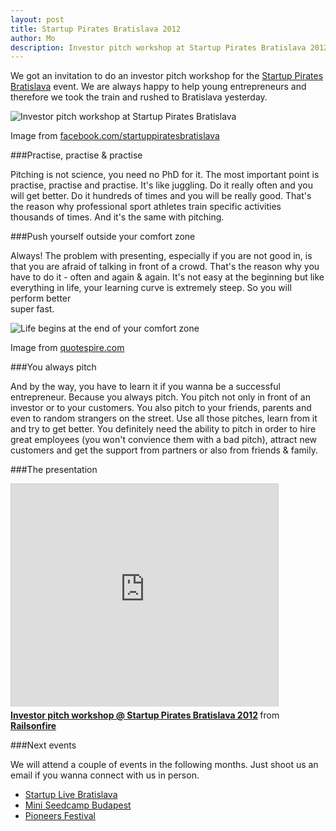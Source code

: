 ```yaml
---
layout: post
title: Startup Pirates Bratislava 2012
author: Mo
description: Investor pitch workshop at Startup Pirates Bratislava 2012
---
```


We got an invitation to do an investor pitch workshop for the 
[Startup Pirates Bratislava](http://bratislava.startuppirates.org) event. We are always 
happy to help young entrepreneurs and therefore we took the train and rushed to Bratislava 
yesterday.

![Investor pitch workshop at Startup Pirates Bratislava](http://blog.railsonfire.com/images/startuppiratesbratislava/moritz.jpg)

Image from [facebook.com/startuppiratesbratislava](http://facebook.com/startuppiratesbratislava)

###Practise, practise & practise

Pitching is not science, you need no PhD for it. The most important point is practise, practise and practise. 
It's like juggling. Do it really often and you will get better. Do it hundreds of times and you will be really good. 
That's the reason why professional sport athletes train specific activities thousands of times. And it's the same 
with pitching.

###Push yourself outside your comfort zone

Always! The problem with presenting, especially if you are not good in, is that you are afraid of talking 
in front of a crowd. That's the reason why you have to do it - often and again & again. It's not easy at the 
beginning but like everything in life, your learning curve is extremely steep. So you will perform better  
super fast.

![Life begins at the end of your comfort zone](http://blog.railsonfire.com/images/startuppiratesbratislava/comfortzone.jpg)

Image from [quotespire.com](http://quotespire.com)

###You always pitch

And by the way, you have to learn it if you wanna be a successful entrepreneur. Because you always pitch. You pitch 
not only in front of an investor or to your customers. You also pitch to your friends, parents and even to random 
strangers on the street. Use all those pitches, learn from it and try to get better. You definitely need the ability to 
pitch in order to hire great employees (you won't convience them with a bad pitch), attract new customers and get the support
from partners or also from friends & family.

###The presentation

<iframe src="http://www.slideshare.net/slideshow/embed_code/13981031" width="427" height="356" frameborder="0" marginwidth="0" marginheight="0" scrolling="no" style="border:1px solid #CCC;border-width:1px 1px 0;margin-bottom:5px" allowfullscreen> </iframe> <div style="margin-bottom:5px"> <strong> <a href="http://www.slideshare.net/railsonfire/investor-pitch-workshop-startup-pirates-bratislava-2012" title="Investor pitch workshop @ Startup Pirates Bratislava 2012" target="_blank">Investor pitch workshop @ Startup Pirates Bratislava 2012</a> </strong> from <strong><a href="http://www.slideshare.net/railsonfire" target="_blank">Railsonfire</a></strong> </div>

###Next events

We will attend a couple of events in the following months. 
Just shoot us an email if you wanna connect with us in person.
* [Startup Live Bratislava](http://www.startuplive.in/bratislava)
* [Mini Seedcamp Budapest](http://www.seedcamp.com/events/seedcamp-budapest-3rd-week-october-apply-now)
* [Pioneers Festival](http://www.pioneersfestival.com)